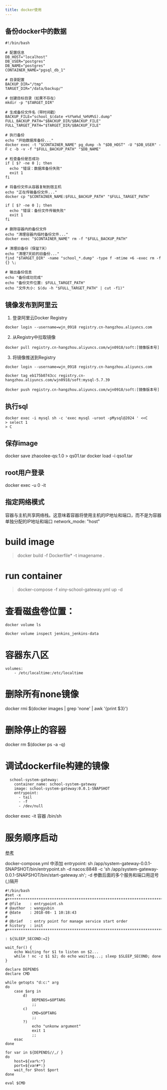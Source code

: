 ```yaml
---
title: docker使用
---
```


## 备份docker中的数据
```
#!/bin/bash

# 配置信息
DB_HOST="localhost"
DB_USER="postgres"
DB_NAME="postgres"
CONTAINER_NAME="pgsql_db_1"

# 目录配置
BACKUP_DIR="/tmp"
TARGET_DIR="/data/backup/"

# 创建目标目录（如果不存在）
mkdir -p "$TARGET_DIR"

# 生成备份文件名（带时间戳）
BACKUP_FILE="school_$(date +%Y%m%d_%H%M%S).dump"
FULL_BACKUP_PATH="$BACKUP_DIR/$BACKUP_FILE"
FULL_TARGET_PATH="$TARGET_DIR/$BACKUP_FILE"

# 执行备份
echo "开始数据库备份..."
docker exec -t "$CONTAINER_NAME" pg_dump -h "$DB_HOST" -U "$DB_USER" -F c -b -v -f "$FULL_BACKUP_PATH" "$DB_NAME"

# 检查备份是否成功
if [ $? -ne 0 ]; then
  echo "错误：数据库备份失败"
  exit 1
fi

# 将备份文件从容器复制到宿主机
echo "正在传输备份文件..."
docker cp "$CONTAINER_NAME:$FULL_BACKUP_PATH" "$FULL_TARGET_PATH"

if [ $? -ne 0 ]; then
  echo "错误：备份文件传输失败"
  exit 1
fi

# 删除容器内的备份文件
echo "清理容器内临时备份文件..."
docker exec "$CONTAINER_NAME" rm -f "$FULL_BACKUP_PATH"

# 清理旧备份（保留7天）
echo "清理7天前的旧备份..."
find "$TARGET_DIR" -name "school_*.dump" -type f -mtime +6 -exec rm -f {} \;

# 输出备份信息
echo "备份成功完成"
echo "备份文件位置: $FULL_TARGET_PATH"
echo "文件大小: $(du -h "$FULL_TARGET_PATH" | cut -f1)"
```



## 镜像发布到阿里云


1. 登录阿里云Docker Registry
```
docker login --username=wjn_0918 registry.cn-hangzhou.aliyuncs.com
```
2. 从Registry中拉取镜像
```
docker pull registry.cn-hangzhou.aliyuncs.com/wjn0918/soft:[镜像版本号]
```
3. 将镜像推送到Registry
```
docker login --username=wjn_0918 registry.cn-hangzhou.aliyuncs.com
```
```
docker tag eb175b0743cc registry.cn-hangzhou.aliyuncs.com/wjn0918/soft:mysql-5.7.39
```
```
docker push registry.cn-hangzhou.aliyuncs.com/wjn0918/soft:[镜像版本号]
```


## 执行sql

```
docker exec -i mysql sh -c 'exec mysql -uroot -pMysql@2024 ' <<C 
> select 1 
> C

```

## 保存image

docker save zhaoolee-qs:1.0 > qs01.tar
docker load -i qso1.tar


## root用户登录 

docker exec -u 0 -it 


## 指定网络模式

容器与主机共享网络栈。这意味着容器将使用主机的IP地址和端口，而不是为容器单独分配的IP地址和端口
network_mode: "host"

# build image

> docker build -f Dockerfile* -t imagename .


# run container
> docker-compose -f xiny-school-gateway.yml up -d


# 查看磁盘卷位置：

```
docker volume ls

docker volume inspect jenkins_jenkins-data
```

# 容器东八区

```
volumes:
    - /etc/localtime:/etc/localtime
```
# 删除所有none镜像
docker rmi $(docker images | grep 'none' | awk '{print $3}')


# 删除停止的容器

docker rm $(docker ps -a -q)

# 调试dockerfile构建的镜像

```
  school-system-gateway:
    container_name: school-system-gateway
    image: school-system-gateway:0.0.1-SNAPSHOT
    entrypoint: 
      - tail
      - -f
      - /dev/null
```
docker exec -it 容器 /bin/sh


# 服务顺序启动
[参考](https://www.cnblogs.com/wang_yb/p/9400291.html)

docker-compose.yml 中添加
entrypoint: sh /app/system-gateway-0.0.1-SNAPSHOT/bin/entrypoint.sh -d nacos:8848 -c 'sh /app/system-gateway-0.0.1-SNAPSHOT/bin/start-gateway.sh';
-d 参数后面的多个服务和端口用逗号(,)隔开


```
#!/bin/bash
#set -x
#******************************************************************************
# @file    : entrypoint.sh
# @author  : wangyubin
# @date    : 2018-08- 1 10:18:43
#
# @brief   : entry point for manage service start order
# history  : init
#******************************************************************************

: ${SLEEP_SECOND:=2}

wait_for() {
    echo Waiting for $1 to listen on $2...
    while ! nc -z $1 $2; do echo waiting...; sleep $SLEEP_SECOND; done
}

declare DEPENDS
declare CMD

while getopts "d:c:" arg
do
    case $arg in
        d)
            DEPENDS=$OPTARG
            ;;
        c)
            CMD=$OPTARG
            ;;
        ?)
            echo "unkonw argument"
            exit 1
            ;;
    esac
done

for var in ${DEPENDS//,/ }
do
    host=${var%:*}
    port=${var#*:}
    wait_for $host $port
done

eval $CMD

```